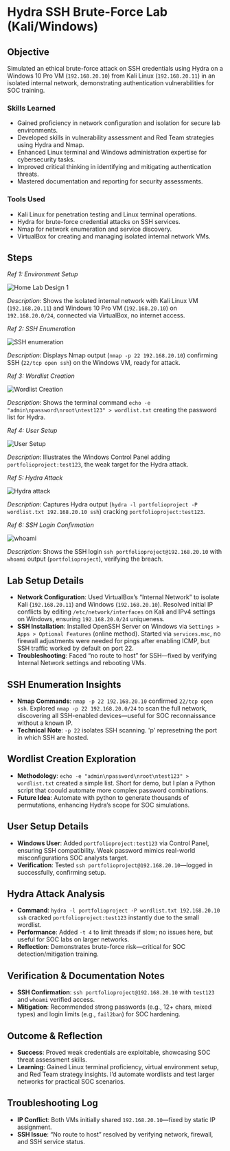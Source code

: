 # Hydra SSH Brute-Force Lab (Kali/Windows)

## Objective

Simulated an ethical brute-force attack on SSH credentials using Hydra on a Windows 10 Pro VM (`192.168.20.10`) from Kali Linux (`192.168.20.11`) in an isolated internal network, demonstrating authentication vulnerabilities for SOC training.

### Skills Learned
- Gained proficiency in network configuration and isolation for secure lab environments.
- Developed skills in vulnerability assessment and Red Team strategies using Hydra and Nmap.
- Enhanced Linux terminal and Windows administration expertise for cybersecurity tasks.
- Improved critical thinking in identifying and mitigating authentication threats.
- Mastered documentation and reporting for security assessments.

### Tools Used
- Kali Linux for penetration testing and Linux terminal operations.
- Hydra for brute-force credential attacks on SSH services.
- Nmap for network enumeration and service discovery.
- VirtualBox for creating and managing isolated internal network VMs.

## Steps
*Ref 1: Environment Setup* 

![Home Lab Design 1](https://github.com/user-attachments/assets/4f1197c0-a332-45d8-8e30-6645ed90c415)

*Description*: Shows the isolated internal network with Kali Linux VM (`192.168.20.11`) and Windows 10 Pro VM (`192.168.20.10`) on `192.168.20.0/24`, connected via VirtualBox, no internet access.

*Ref 2: SSH Enumeration*  

![SSH enumeration](https://github.com/user-attachments/assets/2b08be30-5296-436d-9b9e-5b0410679552)

*Description*: Displays Nmap output (`nmap -p 22 192.168.20.10`) confirming SSH (`22/tcp open ssh`) on the Windows VM, ready for attack.

*Ref 3: Wordlist Creation*  

![Wordlist Creation](https://github.com/user-attachments/assets/12ecc55e-cb7a-445e-abba-47b5c794964e)

*Description*: Shows the terminal command `echo -e "admin\npassword\nroot\ntest123" > wordlist.txt` creating the password list for Hydra.

*Ref 4: User Setup*  

![User Setup](https://github.com/user-attachments/assets/954c2367-a9f8-4de3-8bc1-583f2c221b1e)

*Description*: Illustrates the Windows Control Panel adding `portfolioproject:test123`, the weak target for the Hydra attack.

*Ref 5: Hydra Attack*  

![Hydra attack](https://github.com/user-attachments/assets/f3beb6cd-7790-4073-ae9f-780a4d420e98)

*Description*: Captures Hydra output (`hydra -l portfolioproject -P wordlist.txt 192.168.20.10 ssh`) cracking `portfolioproject:test123`.

*Ref 6: SSH Login Confirmation*  

![whoami](https://github.com/user-attachments/assets/f62af18b-5f02-48ff-b033-46888fa4bccd)

*Description*: Shows the SSH login `ssh portfolioproject@192.168.20.10` with `whoami` output (`portfolioproject`), verifying the breach.


## Lab Setup Details
- **Network Configuration**: Used VirtualBox’s “Internal Network” to isolate Kali (`192.168.20.11`) and Windows (`192.168.20.10`). Resolved initial IP conflicts by editing `/etc/network/interfaces` on Kali and IPv4 settings on Windows, ensuring `192.168.20.0/24` uniqueness.
- **SSH Installation**: Installed OpenSSH Server on Windows via `Settings > Apps > Optional Features` (online method). Started via `services.msc`,  no firewall adjustments were needed for pings after enabling ICMP, but SSH traffic worked by default on port 22.
- **Troubleshooting**: Faced “no route to host” for SSH—fixed by verifying Internal Network settings and rebooting VMs.

## SSH Enumeration Insights
- **Nmap Commands**: `nmap -p 22 192.168.20.10` confirmed `22/tcp open ssh`. Explored `nmap -p 22 192.168.20.0/24` to scan the full network, discovering all SSH-enabled devices—useful for SOC reconnaissance without a known IP.
- **Technical Note**: `-p 22` isolates SSH scanning. 'p' represetning the port in which SSH are hosted.

## Wordlist Creation Exploration
- **Methodology**: `echo -e "admin\npassword\nroot\ntest123" > wordlist.txt` created a simple list. Short for demo, but I plan a Python script that coould automate more complex password combinations.
- **Future Idea**: Automate with python to generate thousands of permutations, enhancing Hydra’s scope for SOC simulations.

## User Setup Details
- **Windows User**: Added `portfolioproject:test123` via Control Panel, ensuring SSH compatibility. Weak password mimics real-world misconfigurations SOC analysts target.
- **Verification**: Tested `ssh portfolioproject@192.168.20.10`—logged in successfully, confirming setup.

## Hydra Attack Analysis
- **Command**: `hydra -l portfolioproject -P wordlist.txt 192.168.20.10 ssh` cracked `portfolioproject:test123` instantly due to the small wordlist.
- **Performance**: Added `-t 4` to limit threads if slow; no issues here, but useful for SOC labs on larger networks.
- **Reflection**: Demonstrates brute-force risk—critical for SOC detection/mitigation training.

## Verification & Documentation Notes
- **SSH Confirmation**: `ssh portfolioproject@192.168.20.10` with `test123` and `whoami` verified access.
- **Mitigation**: Recommended strong passwords (e.g., 12+ chars, mixed types) and login limits (e.g., `fail2ban`) for SOC hardening.

## Outcome & Reflection
- **Success**: Proved weak credentials are exploitable, showcasing SOC threat assessment skills.
- **Learning**: Gained Linux terminal proficiency, virtual environment setup, and Red Team strategy insights. I’d automate wordlists and test larger networks for practical SOC scenarios.

## Troubleshooting Log
- **IP Conflict**: Both VMs initially shared `192.168.20.10`—fixed by static IP assignment.
- **SSH Issue**: “No route to host” resolved by verifying network, firewall, and SSH service status.
